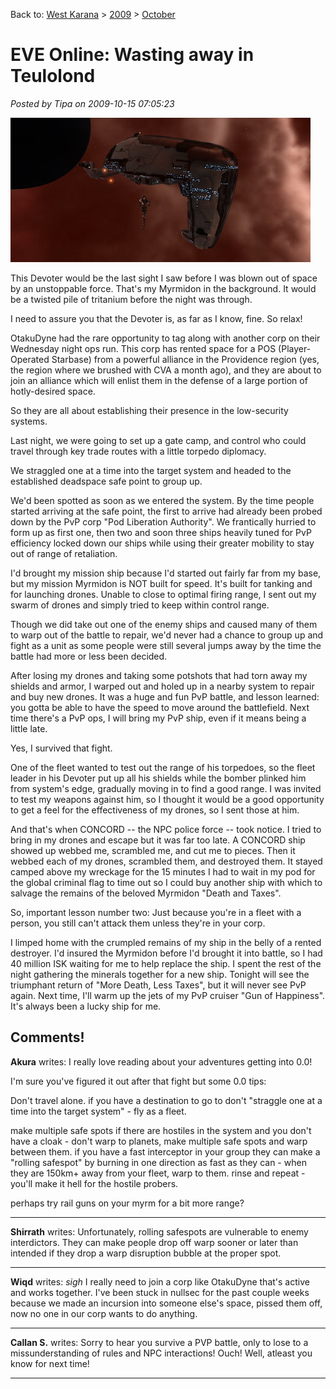 Back to: [West Karana](/posts/westkarana.md) > [2009](/posts/2009/westkarana.md) > [October](./westkarana.md)
# EVE Online: Wasting away in Teulolond

*Posted by Tipa on 2009-10-15 07:05:23*

![This Devoter](../../../uploads/2009/10/ExeFile-2009-10-14-21-45-47-67.jpg "This Devoter")

This Devoter would be the last sight I saw before I was blown out of space by an unstoppable force. That's my Myrmidon in the background. It would be a twisted pile of tritanium before the night was through.

I need to assure you that the Devoter is, as far as I know, fine. So relax!

OtakuDyne had the rare opportunity to tag along with another corp on their Wednesday night ops run. This corp has rented space for a POS (Player-Operated Starbase) from a powerful alliance in the Providence region (yes, the region where we brushed with CVA a month ago), and they are about to join an alliance which will enlist them in the defense of a large portion of hotly-desired space.

So they are all about establishing their presence in the low-security systems.

Last night, we were going to set up a gate camp, and control who could travel through key trade routes with a little torpedo diplomacy.

We straggled one at a time into the target system and headed to the established deadspace safe point to group up.

We'd been spotted as soon as we entered the system. By the time people started arriving at the safe point, the first to arrive had already been probed down by the PvP corp "Pod Liberation Authority". We frantically hurried to form up as first one, then two and soon three ships heavily tuned for PvP efficiency locked down our ships while using their greater mobility to stay out of range of retaliation.

I'd brought my mission ship because I'd started out fairly far from my base, but my mission Myrmidon is NOT built for speed. It's built for tanking and for launching drones. Unable to close to optimal firing range, I sent out my swarm of drones and simply tried to keep within control range.

Though we did take out one of the enemy ships and caused many of them to warp out of the battle to repair, we'd never had a chance to group up and fight as a unit as some people were still several jumps away by the time the battle had more or less been decided.

After losing my drones and taking some potshots that had torn away my shields and armor, I warped out and holed up in a nearby system to repair and buy new drones. It was a huge and fun PvP battle, and lesson learned: you gotta be able to have the speed to move around the battlefield. Next time there's a PvP ops, I will bring my PvP ship, even if it means being a little late.

Yes, I survived that fight.

One of the fleet wanted to test out the range of his torpedoes, so the fleet leader in his Devoter put up all his shields while the bomber plinked him from system's edge, gradually moving in to find a good range. I was invited to test my weapons against him, so I thought it would be a good opportunity to get a feel for the effectiveness of my drones, so I sent those at him.

And that's when CONCORD -- the NPC police force -- took notice. I tried to bring in my drones and escape but it was far too late. A CONCORD ship showed up webbed me, scrambled me, and cut me to pieces. Then it webbed each of my drones, scrambled them, and destroyed them. It stayed camped above my wreckage for the 15 minutes I had to wait in my pod for the global criminal flag to time out so I could buy another ship with which to salvage the remains of the beloved Myrmidon "Death and Taxes".

So, important lesson number two: Just because you're in a fleet with a person, you still can't attack them unless they're in your corp.

I limped home with the crumpled remains of my ship in the belly of a rented destroyer. I'd insured the Myrmidon before I'd brought it into battle, so I had 40 million ISK waiting for me to help replace the ship. I spent the rest of the night gathering the minerals together for a new ship. Tonight will see the triumphant return of "More Death, Less Taxes", but it will never see PvP again. Next time, I'll warm up the jets of my PvP cruiser "Gun of Happiness". It's always been a lucky ship for me.
## Comments!

**Akura** writes: I really love reading about your adventures getting into 0.0!

I'm sure you've figured it out after that fight but some 0.0 tips:

Don't travel alone.
if you have a destination to go to don't "straggle one at a time into the target system" - fly as a fleet.

make multiple safe spots
if there are hostiles in the system and you don't have a cloak - don't warp to planets, make multiple safe spots and warp between them. if you have a fast interceptor in your group they can make a "rolling safespot" by burning in one direction as fast as they can - when they are 150km+ away from your fleet, warp to them. rinse and repeat - you'll make it hell for the hostile probers.

perhaps try rail guns on your myrm for a bit more range?

---

**Shirrath** writes: Unfortunately, rolling safespots are vulnerable to enemy interdictors. They can make people drop off warp sooner or later than intended if they drop a warp disruption bubble at the proper spot.

---

**Wiqd** writes: *sigh* I really need to join a corp like OtakuDyne that's active and works together. I've been stuck in nullsec for the past couple weeks because we made an incursion into someone else's space, pissed them off, now no one in our corp wants to do anything.

---

**Callan S.** writes: Sorry to hear you survive a PVP battle, only to lose to a missunderstanding of rules and NPC interactions! Ouch! Well, atleast you know for next time!

---

